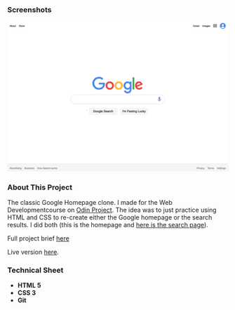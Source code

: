 <h3>Screenshots</h3>
<img src="page.png">

<h3>About This Project</h3>
<p>The classic Google Homepage clone. I made for the Web Developmentcourse on <a href="https://www.theodinproject.com/">Odin Project</a>. The idea was to just practice
using HTML and CSS to re-create either the Google homepage or the search results. I did both (this is the homepage and <a href="https://mickywagner.github.io/google-search-page/">here is the search page</a>).
</p>

<p>Full project brief <a href="https://www.theodinproject.com/courses/web-development-101/lessons/html-css">here</a></p>
<p>Live version <a href="https://mickywagner.github.io/google-homepage/">here</a>.</p>


<h3>Technical Sheet</h3>

<strong>
<ul>
  <li>HTML 5</li>
  <li>CSS 3</li>
  <li>Git</li>
</ul>
</strong>



